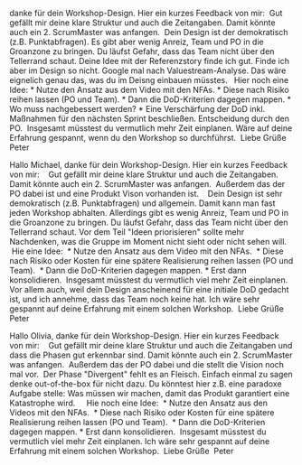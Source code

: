danke für dein Workshop-Design. Hier ein kurzes Feedback von mir:  Gut gefällt mir deine klare Struktur und auch die Zeitangaben. Damit könnte auch ein 2. ScrumMaster was anfangen.  Dein Design ist der demokratisch (z.B. Punktabfragen). Es gibt aber wenig Anreiz, Team und PO in die Groanzone zu bringen. Du läufst Gefahr, dass das Team nicht über den Tellerrand schaut. Deine Idee mit der Referenzstory finde ich gut. Finde ich aber im Design so nicht. Google mal nach Valuestream-Analyse. Das wäre eignelich genau das, was du im Deisng einbauen müsstes.   Hier noch eine Idee: * Nutze den Ansatz aus dem Video mit den NFAs. * Diese nach Risiko reihen lassen (PO und Team). * Dann die DoD-Kriterien dagegen mappen. * Wo muss nachgebessert werden? * Eine Verschärfung der DoD inkl. Maßnahmen für den nächsten Sprint beschließen. Entscheidung durch den PO.  Insgesamt müsstest du vermutlich mehr Zeit einplanen. Wäre auf deine Erfahrung gespannt, wenn du den Workshop so durchführst.  Liebe Grüße Peter


Hallo Michael,
danke für dein Workshop-Design. Hier ein kurzes Feedback von mir:    Gut gefällt mir deine klare Struktur und auch die Zeitangaben. Damit könnte auch ein 2. ScrumMaster was anfangen.  Außerdem das der PO dabei ist und eine Produkt Vison vorhanden ist.    Dein Design ist sehr demokratisch (z.B. Punktabfragen) und allgemein. Damit kann man fast jeden Workshop abhalten. Allerdings gibt es wenig Anreiz, Team und PO in die Groanzone zu bringen. Du läufst Gefahr, dass das Team nicht über den Tellerrand schaut. Vor dem Teil "Ideen priorisieren" sollte mehr Nachdenken, was die Gruppe im Moment nicht sieht oder nicht sehen will.    Hie eine Idee:  * Nutze den Ansatz aus dem Video mit den NFAs.  * Diese nach Risiko oder Kosten für eine spätere Realisierung reihen lassen (PO und Team).  * Dann die DoD-Kriterien dagegen mappen. * Erst dann konsolidieren.  Insgesamt müsstest du vermutlich viel mehr Zeit einplanen. Vor allem auch, weil dein Design anscheinend für eine initiale DoD gedacht ist, und ich annehme, dass das Team noch keine hat. Ich wäre sehr gespannt auf deine Erfahrung mit einem solchen Workshop.  Liebe Grüße Peter


Hallo Olivia,
danke für dein Workshop-Design. Hier ein kurzes Feedback von mir:    Gut gefällt mir deine klare Struktur und auch die Zeitangaben und dass die Phasen gut erkennbar sind. Damit könnte auch ein 2. ScrumMaster was anfangen.  Außerdem das der PO dabei und die stellt die Vision noch mal vor. 
Der Phase "Divergent" fehlt es an Fleisch. Einfach einmal zu sagen denke out-of-the-box für nicht dazu. Du könntest hier z.B. eine paradoxe Aufgabe stelle: Was müssen wir machen, damit das Produkt garantiert eine Katastrophe wird.     Hie noch eine Idee:  * Nutze den Ansatz aus den Videos mit den NFAs.  * Diese nach Risiko oder Kosten für eine spätere Realisierung reihen lassen (PO und Team).  * Dann die DoD-Kriterien dagegen mappen. * Erst dann konsolidieren.  Insgesamt müsstest du vermutlich viel mehr Zeit einplanen. Ich wäre sehr gespannt auf deine Erfahrung mit einem solchen Workshop.  Liebe Grüße  Peter